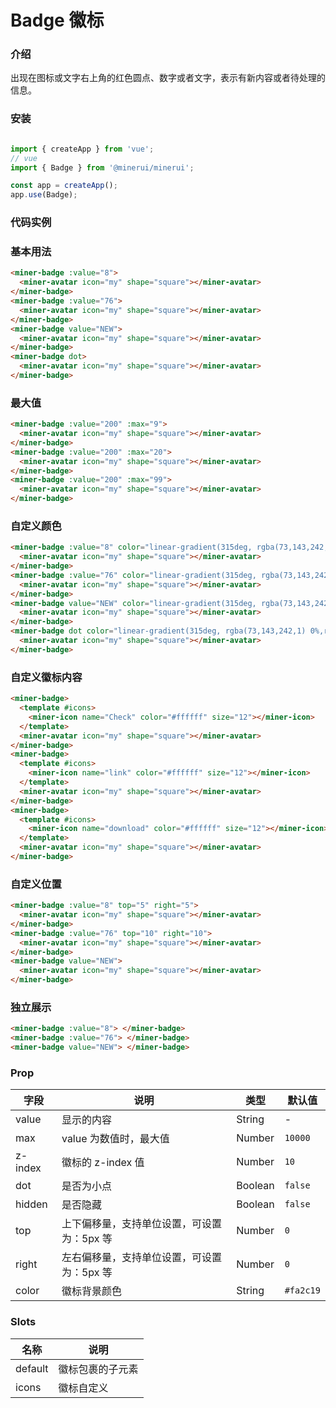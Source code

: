# Badge 徽标

### 介绍

出现在图标或文字右上角的红色圆点、数字或者文字，表示有新内容或者待处理的信息。

### 安装

```javascript

import { createApp } from 'vue';
// vue
import { Badge } from '@minerui/minerui';

const app = createApp();
app.use(Badge);

```

### 代码实例

### 基本用法

```html
<miner-badge :value="8">
  <miner-avatar icon="my" shape="square"></miner-avatar>
</miner-badge>
<miner-badge :value="76">
  <miner-avatar icon="my" shape="square"></miner-avatar>
</miner-badge>
<miner-badge value="NEW">
  <miner-avatar icon="my" shape="square"></miner-avatar>
</miner-badge>
<miner-badge dot>
  <miner-avatar icon="my" shape="square"></miner-avatar>
</miner-badge>
```

### 最大值

```html
<miner-badge :value="200" :max="9">
  <miner-avatar icon="my" shape="square"></miner-avatar>
</miner-badge>
<miner-badge :value="200" :max="20">
  <miner-avatar icon="my" shape="square"></miner-avatar>
</miner-badge>
<miner-badge :value="200" :max="99">
  <miner-avatar icon="my" shape="square"></miner-avatar>
</miner-badge>
```

### 自定义颜色

```html
<miner-badge :value="8" color="linear-gradient(315deg, rgba(73,143,242,1) 0%,rgba(73,101,242,1) 100%)">
  <miner-avatar icon="my" shape="square"></miner-avatar>
</miner-badge>
<miner-badge :value="76" color="linear-gradient(315deg, rgba(73,143,242,1) 0%,rgba(73,101,242,1) 100%)">
  <miner-avatar icon="my" shape="square"></miner-avatar>
</miner-badge>
<miner-badge value="NEW" color="linear-gradient(315deg, rgba(73,143,242,1) 0%,rgba(73,101,242,1) 100%)">
  <miner-avatar icon="my" shape="square"></miner-avatar>
</miner-badge>
<miner-badge dot color="linear-gradient(315deg, rgba(73,143,242,1) 0%,rgba(73,101,242,1) 100%)">
  <miner-avatar icon="my" shape="square"></miner-avatar>
</miner-badge>
```

### 自定义徽标内容

```html
<miner-badge>
  <template #icons>
    <miner-icon name="Check" color="#ffffff" size="12"></miner-icon>
  </template>
  <miner-avatar icon="my" shape="square"></miner-avatar>
</miner-badge>
<miner-badge>
  <template #icons>
    <miner-icon name="link" color="#ffffff" size="12"></miner-icon>
  </template>
  <miner-avatar icon="my" shape="square"></miner-avatar>
</miner-badge>
<miner-badge>
  <template #icons>
    <miner-icon name="download" color="#ffffff" size="12"></miner-icon>
  </template>
  <miner-avatar icon="my" shape="square"></miner-avatar>
</miner-badge>
```

### 自定义位置

```html
<miner-badge :value="8" top="5" right="5">
  <miner-avatar icon="my" shape="square"></miner-avatar>
</miner-badge>
<miner-badge :value="76" top="10" right="10">
  <miner-avatar icon="my" shape="square"></miner-avatar>
</miner-badge>
<miner-badge value="NEW">
  <miner-avatar icon="my" shape="square"></miner-avatar>
</miner-badge>
```

### 独立展示

```html
<miner-badge :value="8"> </miner-badge>
<miner-badge :value="76"> </miner-badge>
<miner-badge value="NEW"> </miner-badge>
```


### Prop  

| 字段    | 说明                                       | 类型    | 默认值    |
|---------|--------------------------------------------|---------|-----------|
| value   | 显示的内容                                 | String  | -         |
| max     | value 为数值时，最大值                     | Number  | `10000`   |
| z-index | 徽标的 z-index 值                          | Number  | `10`      |
| dot     | 是否为小点                                 | Boolean | `false`   |
| hidden  | 是否隐藏                                   | Boolean | `false`   |
| top     | 上下偏移量，支持单位设置，可设置为：5px 等 | Number  | `0`       |
| right   | 左右偏移量，支持单位设置，可设置为：5px 等 | Number  | `0`       |
| color   | 徽标背景颜色                               | String  | `#fa2c19` |

### Slots

| 名称    | 说明         |
|---------|--------------|
| default | 	徽标包裹的子元素 |
| icons | 	徽标自定义 |
